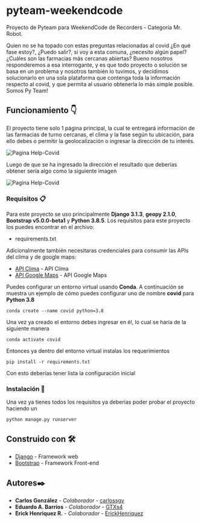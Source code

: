 # pyteam-weekendcode
Proyecto de Pyteam para WeekendCode de Recorders - Categoría Mr. Robot.

Quien no se ha topado con estas preguntas relacionadas al covid ¿En qué fase estoy?, ¿Puedo salir?, si voy a esta comuna, ¿necesito algún papel? ¿Cuáles son las farmacias más cercanas abiertas?
Bueno nosotros responderemos a esa interrogante, y es que todo proyecto o solución se basa en un problema y nosotros también lo tuvimos, y decidimos solucionarlo en una sola plataforma que contenga toda la información respecto al covid, y que permita al usuario obtenerla lo más simple posible.
Somos Py Team!

## Funcionamiento 👇

El proyecto tiene solo 1 página principal, la cual te entregará información de las farmacias de turno cercanas, el clima y la fase según tu ubicación, para ello debes o permitir la geolocalización o ingresar la dirección de tu interés.

![Pagina Help-Covid](/Readme_images/Help-Covid_1.png)

Luego de que se ha ingresado la dirección el resultado que deberías obtener sería algo como la siguiente imagen

![Pagina Help-Covid](/Readme_images/Help-Covid_2.png)


### Requisitos 📋

Para este proyecto se uso principalmente **Django 3.1.3**, **geopy 2.1.0**, **Bootstrap v5.0.0-beta1** y **Python 3.8.5**.
Los requisitos para este proyecto los puedes encontrar en el archivo:

- requirements.txt

Adicionalmente también necesitaras credenciales para consumir las APIs del clima y de google maps:

* [API Clima](https://www.weatherbit.io/) - API Clima
* [API Google Maps](https://developers.google.com/maps/documentation/javascript/overview) - API Google Maps

Puedes configurar un entorno virtual usando **Conda**. A continuación se muestra un ejemplo de cómo puedes configurar uno de nombre **covid** para **Python 3.8**

```
conda create --name covid python=3.8
```

Una vez ya creado el entorno debes ingresar en él, lo cual se haría de la siguiente manera 

```
conda activate covid
```

Entonces ya dentro del entorno virtual instalas los requerimientos

```
pip install -r requirements.txt
```

Con esto deberías tener lista la configuración inicial

### Instalación 🔧

Una vez ya tienes todos los requisitos ya deberías poder probar el proyecto haciendo un

```
python manage.py runserver
```

## Construido con 🛠️

* [Django](https://www.djangoproject.com) - Framework web
* [Bootstrap](https://getbootstrap.com) -  Framework Front-end

## Autores✒️

* **Carlos González** - *Colaborador* - [carlossgv](https://github.com/carlossgv)
* **Eduardo A. Barrios** - *Colaborador* - [GTXs4](https://github.com/gtxs4)
* **Erick Henriquez R.** - *Colaborador* - [ErickHenriquez](https://github.com/ErickHenriquez)
